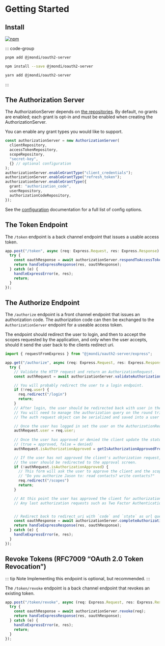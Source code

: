 # Getting Started

## Install

[![npm](https://img.shields.io/npm/v/@jmondi/oauth2-server?style=flat-square)](https://www.npmjs.com/package/@jmondi/oauth2-server)

::: code-group
```bash [PNPM]
pnpm add @jmondi/oauth2-server
```

```bash [NPM]
npm install --save @jmondi/oauth2-server
```

```bash [YARN]
yarn add @jmondi/oauth2-server
```
:::

## The Authorization Server

The AuthorizationServer depends on [the repositories](#repositories). By default, no grants are enabled; each grant is opt-in and must be enabled when creating the AuthorizationServer.

You can enable any grant types you would like to support.

```typescript
const authorizationServer = new AuthorizationServer(
  clientRepository,
  accessTokenRepository,
  scopeRepository,
  "secret-key",
  {} // optional configuration
);
authorizationServer.enableGrantType("client_credentials");
authorizationServer.enableGrantType("refresh_token");
authorizationServer.enableGrantType({
  grant: "authorization_code",
  userRepository, 
  authorizationCodeRepository,
});
```

See the [configuration](../configuration/index.md) documentation for a full list of config options.

## The Token Endpoint

The `/token` endpoint is a back channel endpoint that issues a usable access token.

```typescript
app.post("/token", async (req: Express.Request, res: Express.Response) => {
  try {
    const oauthResponse = await authorizationServer.respondToAccessTokenRequest(req);
    return handleExpressResponse(res, oauthResponse);
  } catch (e) {
    handleExpressError(e, res);
    return;
  }
});
```

## The Authorize Endpoint

The `/authorize` endpoint is a front channel endpoint that issues an authorization code. The authorization code can then be exchanged to the `AuthorizationServer` endpoint for a useable access token.

The endpoint should redirect the user to login, and then to accept the scopes requested by the application, and only when the user accepts, should it send the user back to the clients redirect uri. 

```typescript
import { requestFromExpress } from "@jmondi/oauth2-server/express";

app.get("/authorize", async (req: Express.Request, res: Express.Response) => {
  try {
    // Validate the HTTP request and return an AuthorizationRequest.
    const authRequest = await authorizationServer.validateAuthorizationRequest(request, requestFromExpress(req));

    // You will probably redirect the user to a login endpoint. 
    if (!req.user) {
      req.redirect("/login")
      return;
    }
    // After login, the user should be redirected back with user in the session.
    // You will need to manage the authorization query on the round trip.
    // The auth request object can be serialized and saved into a user's session.

    // Once the user has logged in set the user on the AuthorizationRequest
    authRequest.user = req.user;
    
    // Once the user has approved or denied the client update the status
    // (true = approved, false = denied)
    authRequest.isAuthorizationApproved = getIsAuthorizationApprovedFromSession();

    // If the user has not approved the client's authorization request, 
    // the user should be redirected to the approval screen.
    if (!authRequest.isAuthorizationApproved) {
      // This form will ask the user to approve the client and the scopes requested.
      // "Do you authorize Jason to: read contacts? write contacts?"
      req.redirect("/scopes")
      return;
    }

    // At this point the user has approved the client for authorization.
    // Any last authorization requests such as Two Factor Authentication (2FA) can happen here.


    // Redirect back to redirect_uri with `code` and `state` as url query params.
    const oauthResponse = await authorizationServer.completeAuthorizationRequest(authRequest);
    return handleExpressResponse(res, oauthResponse);
  } catch (e) {
    handleExpressError(e, res);
  }
});
```

## Revoke Tokens (RFC7009 “OAuth 2.0 Token Revocation”)

::: tip Note 
Implementing this endpoint is optional, but recommended.
:::

The `/token/revoke` endpoint is a back channel endpoint that revokes an existing token.

```typescript
app.post("/token/revoke", async (req: Express.Request, res: Express.Response) => {
  try {
    const oauthResponse = await authorizationServer.revoke(req);
    return handleExpressResponse(res, oauthResponse);
  } catch (e) {
    handleExpressError(e, res);
    return;
  }
});
```
